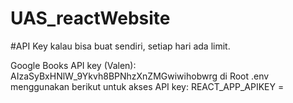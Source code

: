 # UAS_reactWebsite

#API Key kalau bisa buat sendiri, setiap hari ada limit.

Google Books API key (Valen): AIzaSyBxHNlW_9Ykvh8BPNhzXnZMGwiwihobwrg
di Root .env menggunakan berikut untuk akses API key:
REACT_APP_APIKEY =

